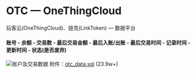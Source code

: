 # OTC — OneThingCloud

玩客云(OneThingCloud)、链克(LinkToken) — 数据平台

#### 账号 - 余额 - 交易数 - 最后交易金额 - 最后入账/出账 - 最后交易时间 - 记录时间 - 更新时间 - 状态(是否废弃)
![账户及交易数据](http://p5gxe1cbp.bkt.clouddn.com/otc_data.png)
附件：[otc_data.sql](http://p5gxe1cbp.bkt.clouddn.com/otc_data.sql) (23.9w+)
